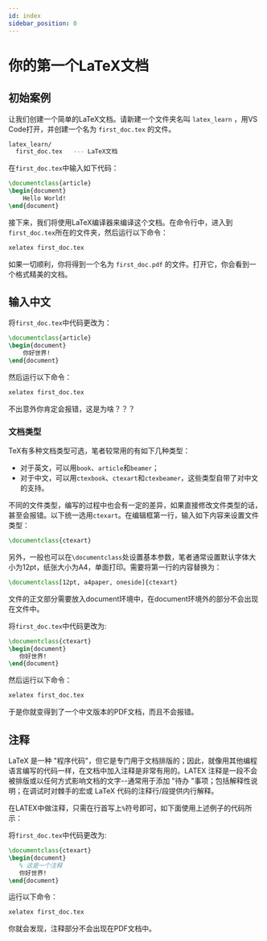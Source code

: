 ```yaml
---
id: index
sidebar_position: 0
---
```


# 你的第一个LaTeX文档

## 初始案例

让我们创建一个简单的LaTeX文档。请新建一个文件夹名叫 `latex_learn` ，用VS Code打开，并创建一个名为 `first_doc.tex` 的文件。

```bash
latex_learn/
  first_doc.tex   --- LaTeX文档
```
在`first_doc.tex`中输入如下代码：
```tex
\documentclass{article}
\begin{document}
    Hello World!
\end{document}
```
接下来，我们将使用LaTeX编译器来编译这个文档。在命令行中，进入到`first_doc.tex`所在的文件夹，然后运行以下命令：
```bash
xelatex first_doc.tex
``` 

如果一切顺利，你将得到一个名为 `first_doc.pdf` 的文件。打开它，你会看到一个格式精美的文档。

## 输入中文

将`first_doc.tex`中代码更改为：
```tex
\documentclass{article}
\begin{document}
    你好世界!
\end{document}
```

然后运行以下命令：
```bash
xelatex first_doc.tex
``` 

不出意外你肯定会报错，这是为啥？？？

### 文档类型
TeX有多种文档类型可选，笔者较常用的有如下几种类型：

- 对于英文，可以用`book`、`article`和`beamer`；
- 对于中文，可以用`ctexbook`、`ctexart`和`ctexbeamer`，这些类型自带了对中文的支持。

不同的文件类型，编写的过程中也会有一定的差异，如果直接修改文件类型的话，甚至会报错。以下统一选用`ctexart`。在编辑框第一行，输入如下内容来设置文件类型：

```tex
\documentclass{ctexart}
```

另外，一般也可以在`\documentclass`处设置基本参数，笔者通常设置默认字体大小为12pt，纸张大小为A4，单面打印。需要将第一行的内容替换为：

```tex
\documentclass[12pt, a4paper, oneside]{ctexart}
```
文件的正文部分需要放入document环境中，在document环境外的部分不会出现在文件中。

将`first_doc.tex`中代码更改为:

```tex
\documentclass{ctexart}
\begin{document}
   你好世界!
\end{document}
```

然后运行以下命令：
```bash
xelatex first_doc.tex
``` 

于是你就变得到了一个中文版本的PDF文档，而且不会报错。

## 注释

LaTeX 是一种 "程序代码"，但它是专门用于文档排版的；因此，就像用其他编程语言编写的代码一样，在文档中加入注释是非常有用的。LATEX 注释是一段不会被排版或以任何方式影响文档的文字--通常用于添加 "待办 "事项；包括解释性说明；在调试时对棘手的宏或 LaTeX 代码的注释行/段提供内行解释。

在LATEX中做注释，只需在行首写上`%`符号即可，如下面使用上述例子的代码所示：

将`first_doc.tex`中代码更改为:

```latex
\documentclass{ctexart}
\begin{document}
   % 这是一个注释
   你好世界!
\end{document}
```
运行以下命令：
```bash
xelatex first_doc.tex
```
你就会发现，注释部分不会出现在PDF文档中。


